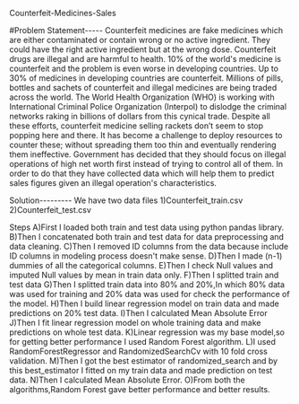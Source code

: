 Counterfeit-Medicines-Sales

#Problem Statement-----
Counterfeit medicines are fake medicines which are either contaminated or contain wrong or no active
ingredient. They could have the right active ingredient but at the wrong dose. Counterfeit drugs are illegal and
are harmful to health. 10% of the world's medicine is counterfeit and the problem is even worse in developing
countries. Up to 30% of medicines in developing countries are counterfeit.
Millions of pills, bottles and sachets of counterfeit and illegal medicines are being traded across the world. The
World Health Organization (WHO) is working with International Criminal Police Organization (Interpol) to dislodge
the criminal networks raking in billions of dollars from this cynical trade.
Despite all these efforts, counterfeit medicine selling rackets don’t seem to stop popping here and there. It has
become a challenge to deploy resources to counter these; without spreading them too thin and eventually
rendering them ineffective. Government has decided that they should focus on illegal operations of high net
worth first instead of trying to control all of them. In order to do that they have collected data which will help them
to predict sales figures given an illegal operation's characteristics.

Solution---------
We have two data files 
1)Counterfeit_train.csv
2)Counterfeit_test.csv

Steps
A)First I loaded both train and test data using python pandas library.
B)Then I concatenated both train and test data for data preprocessing and data cleaning.
C)Then I removed  ID columns from the data because include ID columns in modeling process doesn't make sense.
D)Then I made (n-1) dummies of all the categorical columns.
E)Then I check Null values and imputed Null values by mean in train data only.
F)Then I splitted train and test data
G)Then I splitted train data into 80% and 20%,In which 80% data was used for training and 20% data was used for check the performance of the model.
H)Then I build linear regression model on train data and made predictions on 20% test data.
I)Then I calculated Mean Absolute Error
J)Then I fit linear regression model on whole training data and make predictions on whole test data.
K)Linear regression was my base model,so for getting better performance I used Random Forest algorithm.
L)I used RandomForestRegressor and RandomizedSearchCv with 10 fold cross validation.
M)Then I got the best estimator of randomized_search and by this best_estimator I fitted on my train data and made prediction on test data.
N)Then I calculated Mean Absolute Error.
O)From both the algorithms,Random Forest gave better performance and better results.

